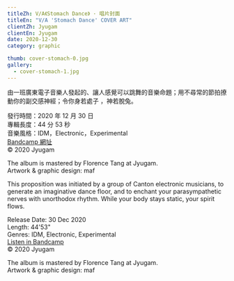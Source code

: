 ```yaml
---
titleZh: V/A《Stomach Dance》 · 唱片封面
titleEn: "V/A 'Stomach Dance' COVER ART"
clientZh: Jyugam
clientEn: Jyugam
date: 2020-12-30
category: graphic

thumb: cover-stomach-0.jpg
gallery:
  - cover-stomach-1.jpg
---
```


由一班廣東電子音樂人發起的、讓人感覺可以跳舞的音樂命題；用不尋常的節拍撩動你的副交感神經；令你身若處子 ，神若脫兔。

發行時間：2020 年 12 月 30 日<br/>
專輯長度：44 分 53 秒<br/>
音樂風格：IDM，Electronic，Experimental<br/>
[Bandcamp 網址](https://jyugam.bandcamp.com/album/stomach-dance-vol-1)<br/>
© 2020 Jyugam

The album is mastered by Florence Tang at Jyugam.<br/>
Artwork & graphic design: maf

<!-- lang -->

This proposition was initiated by a group of Canton electronic musicians, to generate an imaginative dance floor, and to enchant your parasympathetic nerves with unorthodox rhythm. While your body stays static, your spirit flows.

Release Date: 30 Dec 2020<br/>
Length: 44'53"<br/>
Genres: IDM, Electronic, Experimental<br/>
[Listen in Bandcamp](https://jyugam.bandcamp.com/album/stomach-dance-vol-1)<br/>
© 2020 Jyugam

The album is mastered by Florence Tang at Jyugam.<br/>
Artwork & graphic design: maf

